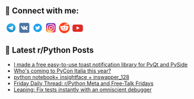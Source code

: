 ## 🔎 Connect with me:
[<img src="https://github.com/bullbesh/bullbesh/blob/main/images/Telegram.png" width="32" height="32" />](https://t.me/bullbesh)
[<img src="https://github.com/bullbesh/bullbesh/blob/main/images/VK.png" width="32" height="32" />](https://vk.com/bullbesh)
[<img src="https://github.com/bullbesh/bullbesh/blob/main/images/Twitter.png" width="32" height="32" />](https://twitter.com/bullbesh1)
[<img src="https://github.com/bullbesh/bullbesh/blob/main/images/Instagram.png" width="32" height="32" />](https://www.instagram.com/bullbesh)
[<img src="https://github.com/bullbesh/bullbesh/blob/main/images/Reddit.png" width="32" height="32" />](https://www.reddit.com/user/bullbesh)
[<img src="https://github.com/bullbesh/bullbesh/blob/main/images/YouTube.png" width="32" height="32" />](https://www.youtube.com/channel/UCtfjRs6uzgq5mfm8S06WTcg)

## 📕 Latest r/Python Posts
<!-- BLOG-POST-LIST:START -->
- [I made a free easy-to-use toast notification library for PyQt and PySide](https://www.reddit.com/r/Python/comments/1bkx6uw/i_made_a_free_easytouse_toast_notification/)
- [Who&#39;s coming to PyCon Italia this year?](https://www.reddit.com/r/Python/comments/1bkw5ld/whos_coming_to_pycon_italia_this_year/)
- [python notebook+ insightface + inswapper_128](https://www.reddit.com/r/Python/comments/1bkrumh/python_notebook_insightface_inswapper_128/)
- [Friday Daily Thread: r/Python Meta and Free-Talk Fridays](https://www.reddit.com/r/Python/comments/1bklmcj/friday_daily_thread_rpython_meta_and_freetalk/)
- [Leaping: Fix tests instantly with an omniscient debugger](https://www.reddit.com/r/Python/comments/1bkftjd/leaping_fix_tests_instantly_with_an_omniscient/)
<!-- BLOG-POST-LIST:END -->
